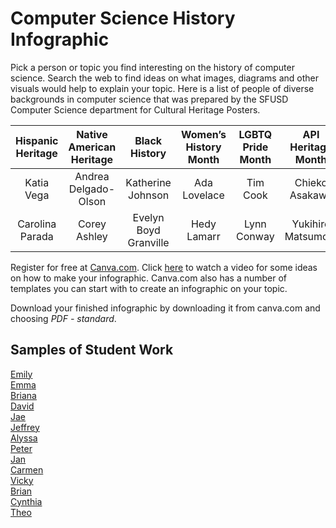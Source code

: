 # Computer Science History Infographic
Pick a person or topic you find interesting on the history of computer science. Search the web to find ideas on what images, diagrams and other visuals would help to explain your topic. Here is a list of people of diverse backgrounds in computer science that was prepared by the SFUSD Computer Science department for Cultural Heritage Posters.

| Hispanic Heritage  | Native American Heritage | Black History        | Women’s History Month | LGBTQ Pride Month | API Heritage Month |
| :----:             |    :----:                |        :----:        |:----:                 |    :----:         |      :----:        |
| Katia Vega         | Andrea Delgado-Olson     |  Katherine Johnson   | Ada Lovelace          | Tim Cook          | Chieko Asakawa     |
| Carolina Parada    | Corey Ashley             | Evelyn Boyd Granville| Hedy Lamarr           | Lynn Conway       | Yukihiro Matsumoto |
 
Register for free at [Canva.com](http://www.canva.com). Click [here](https://www.youtube.com/watch?v=W1v3ILOnfGs) to watch a video for some ideas on how to make your infographic. Canva.com also has a number of templates you can start with to create an infographic on your topic.
 
Download your finished infographic by downloading it from canva.com and choosing *PDF - standard*. 

Samples of Student Work
----------------------
[Emily](EmilyGraceHopper.pdf)   
[Emma](EmmaAlanTuring.pdf)  
[Briana](BrianaMargaretHamilton.pdf)   
[David](DavidGeorgeBoole.pdf)   
[Jae](JaeKatherineJohnson.pdf)   
[Jeffrey](JeffreyKonradZuse.pdf)   
[Alyssa](AlyssaAdaLovelace.pdf)   
[Peter](PeterTimBerners-Lee.pdf)  
[Jan](JanPDP.pdf)   
[Carmen](CarminMOUSE.pdf)   
[Vicky](VickyHealthInformatics.pdf)   
[Brian](BrianPunchCards.pdf)   
[Cynthia](CynthiaJacquardLoom.pdf)   
[Theo](TheoBabbage.pdf)   
 
